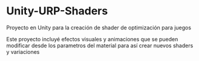 # Unity-URP-Shaders
Proyecto en Unity para la creación de shader de optimización para juegos

Este proyecto incluyé efectos visuales y animaciones que se pueden modificar desde los parametros del material
para así crear nuevos shaders y variaciones
